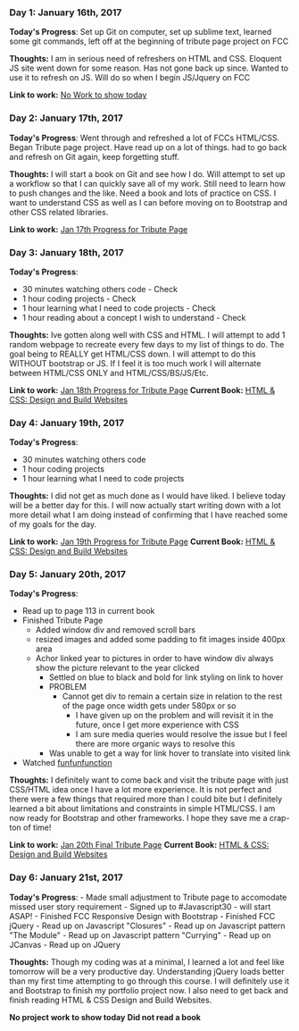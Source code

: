 <!-- # 100 Days Of Code - Log

### Day 0: February 30, 2016 (Example 1)
##### (delete me or comment me out)

**Today's Progress**: Fixed CSS, worked on canvas functionality for the app.

**Thoughts:** I really struggled with CSS, but, overall, I feel like I am slowly getting better at it. Canvas is still new for me, but I managed to figure out some basic functionality.

**Link to work:** [Calculator App](http://www.example.com)

### Day 0: February 30, 2016 (Example 2)
##### (delete me or comment me out)

**Today's Progress**: Fixed CSS, worked on canvas functionality for the app.

**Thoughts**: I really struggled with CSS, but, overall, I feel like I am slowly getting better at it. Canvas is still new for me, but I managed to figure out some basic functionality.

**Link(s) to work**: [Calculator App](http://www.example.com)


### Day 1: June 27, Monday

**Today's Progress**: I've gone through many exercises on FreeCodeCamp.

**Thoughts** I've recently started coding, and it's a great feeling when I finally solve an algorithm challenge after a lot of attempts and hours spent.

**Link(s) to work**
1. [Find the Longest Word in a String](https://www.freecodecamp.com/challenges/find-the-longest-word-in-a-string)
2. [Title Case a Sentence](https://www.freecodecamp.com/challenges/title-case-a-sentence) -->

### Day 1: January 16th, 2017

**Today's Progress**: Set up Git on computer, set up sublime text, learned some git commands, left off at the beginning of tribute page project on FCC

**Thoughts:** I am in serious need of refreshers on HTML and CSS. Eloquent JS site went down for some reason. Has not gone back up since. Wanted to use it to refresh on JS. Will do so when I begin JS/Jquery on FCC

**Link to work:** [No Work to show today](http://www.Google.com)

### Day 2: January 17th, 2017

**Today's Progress**: Went through and refreshed a lot of FCCs HTML/CSS. Began Tribute page project. Have read up on a lot of things. had to go back and refresh on Git again, keep forgetting stuff.

**Thoughts:** I will start a book on Git and see how I do. Will attempt to set up a workflow so that I can quickly save all of my work. Still need to learn how to push changes and the like. Need a book and lots of practice on CSS. I want to understand CSS as well as I can before moving on to Bootstrap and other CSS related libraries.

**Link to work:** [Jan 17th Progress for Tribute Page](http://codepen.io/santanaG/pen/jyVWXa)

### Day 3: January 18th, 2017

**Today's Progress**: 
 - 30 minutes watching others code - Check
 - 1 hour coding projects - Check
 - 1 hour learning what I need to code projects - Check
 - 1 hour reading about a concept I wish to understand - Check

**Thoughts:** Ive gotten along well with CSS and HTML. I will attempt to add 1 random webpage to recreate every few days to my list of things to do. The goal being to REALLY get HTML/CSS down. I will attempt to do this WITHOUT bootstrap or JS. If I feel it is too much work I will alternate between HTML/CSS ONLY and HTML/CSS/BS/JS/Etc.

**Link to work:** [Jan 18th Progress for Tribute Page](http://codepen.io/santanaG/pen/GrNLzp)
**Current Book:** [HTML & CSS: Design and Build Websites](http://www.htmlandcssbook.com/)

### Day 4: January 19th, 2017

**Today's Progress**: 
 - 30 minutes watching others code
 - 1 hour coding projects
 - 1 hour learning what I need to code projects

**Thoughts:** I did not get as much done as I would have liked. I believe today will be a better day for this. I will now actually start writing down with a lot more detail what I am doing instead of confirming that I have reached some of my goals for the day.

**Link to work:** [Jan 19th Progress for Tribute Page](http://codepen.io/santanaG/pen/zNNmJQ)
**Current Book:** [HTML & CSS: Design and Build Websites](http://www.htmlandcssbook.com/)

### Day 5: January 20th, 2017

**Today's Progress**: 
 - Read up to page 113 in current book
 - Finished Tribute Page
 	 - Added window div and removed scroll bars
	 - resized images and added some padding to fit images inside 400px area
	 - Achor linked year to pictures in order to have window div always show the picture relevant to the year clicked
	 	 - Settled on blue to black and bold for link styling on link to hover
		 - PROBLEM
		   - Cannot get div to remain a certain size in relation to the rest of the page once width gets under 580px or so
			 - I have given up on the problem and will revisit it in the future, once I get more experience with CSS
			 - I am sure media queries would resolve the issue but I feel there are more organic ways to resolve this
		 - Was unable to get a way for link hover to translate into visited link
 - Watched [funfunfunction](https://www.youtube.com/watch?v=6HfAdeoq97k)

**Thoughts:** I definitely want to come back and visit the tribute page with just CSS/HTML idea once I have a lot more experience. It is not perfect and there were a few things that required more than I could bite but I definitely learned a bit about limitations and constraints in simple HTML/CSS. I am now ready for Bootstrap and other frameworks. I hope they save me a crap-ton of time!

**Link to work:** [Jan 20th Final Tribute Page](http://codepen.io/santanaG/pen/RKpxPJ)
**Current Book:** [HTML & CSS: Design and Build Websites](http://www.htmlandcssbook.com/)

### Day 6: January 21st, 2017

**Today's Progress**:
	- Made small adjustment to Tribute page to accomodate missed user story requirement
	- Signed up to #Javascript30 - will start ASAP!
	- Finished FCC Responsive Design with Bootstrap
	- Finished FCC jQuery
	- Read up on Javascript "Closures"
	- Read up on Javascript pattern "The Module"
	- Read up on Javascript pattern "Currying"
	- Read up on JCanvas
	- Read up on JQuery

**Thoughts:** Though my coding was at a minimal, I learned a lot and feel like tomorrow will be a very productive day. Understanding jQuery loads better than my first time attempting to go through this course. I will definitely use it and Bootstrap to finish my portfolio project now. I also need to get back and finish reading HTML & CSS Design and Build Websites.

**No project work to show today**
**Did not read a book**